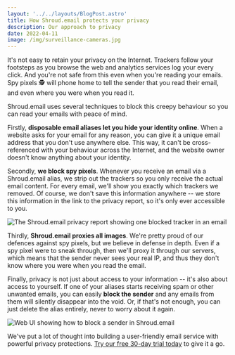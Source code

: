 ```yaml
---
layout: '../../layouts/BlogPost.astro'
title: How Shroud.email protects your privacy
description: Our approach to privacy
date: 2022-04-11
image: /img/surveillance-cameras.jpg
---
```


It's not easy to retain your privacy on the Internet. Trackers follow your footsteps as you browse the web and analytics services log your every click. And you're not safe from this even when you're reading your emails. Spy pixels 🕵️ will phone home to tell the sender that you read their email, and even where you were when you read it.

Shroud.email uses several techniques to block this creepy behaviour so you can read your emails with peace of mind.

Firstly, **disposable email aliases let you hide your identity online**. When a website asks for your email for any reason, you can give it a unique email address that you don't use anywhere else. This way, it can't be cross-referenced with your behaviour across the Internet, and the website owner doesn't know anything about your identity.

Secondly, **we block spy pixels**. Whenever you receive an email via a Shroud.email alias, we strip out the trackers so you only receive the actual email content. For every email, we'll show you exactly which trackers we removed. Of course, we don't save this information anywhere -- we store this information in the link to the privacy report, so it's only ever accessible to you.

<img src="/img/email-report.png" alt="The Shroud.email privacy report showing one blocked tracker in an email" class="max-w-full sm:max-w-[80%] mx-auto" />

Thirdly, **Shroud.email proxies all images**. We're pretty proud of our defences against spy pixels, but we believe in defense in depth. Even if a spy pixel were to sneak through, then we'll proxy it through our servers, which means that the sender never sees your real IP, and thus they don't know where you were when you read the email.

Finally, privacy is not just about access to your information -- it's also about access to yourself. If one of your aliases starts receiving spam or other unwanted emails, you can easily **block the sender** and any emails from them will silently disappear into the void. Or, if that's not enough, you can just delete the alias entirely, never to worry about it again.

<img src="/img/block-sender.png" alt="Web UI showing how to block a sender in Shroud.email" class="max-w-full sm:max-w-[572px] mx-auto" />

We've put a lot of thought into building a user-friendly email service with powerful privacy protections. [Try our free 30-day trial today](https://app.shroud.email/users/register) to give it a go.